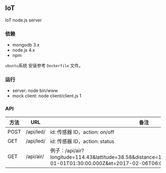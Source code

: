 ## IoT
IoT node.js server

### 依赖
* mongodb 3.x
* node.js 4.x
* npm

`ubuntu`系统 安装参考 `Dockerfile` 文件。



### 运行
* server: node bin/www
* mock client: node client/client.js 1


### API

| 方法 |   URL               | 备注 |
| ----| ---------------------| ---------------------------- |
| POST | /api/led/           | id: 传感器 ID，action: on/off |
| GET | /api/led/            | id: 传感器 ID，action: status |
| GET | /api/air/            | 例子：/api/air?longitude=114.43&lattitude=38.58&distance=10&method=avg&id=1&st=2017-01-01T01:30:00.000Z&et=2017-02-06T06:03:00.000Z   |


